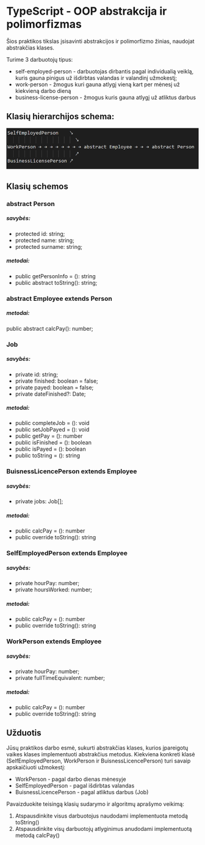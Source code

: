 # TypeScript - OOP abstrakcija ir polimorfizmas

Šios praktikos tikslas įsisavinti abstrakcijos ir polimorfizmo žinias, naudojat abstrakčias
klases.

Turime 3 darbuotojų tipus:
  * self-employed-person - darbuotojas dirbantis pagal individualią veiklą, kuris gauna pinigus už
    išdirbtas valandas ir valandinį užmokestį;
  * work-person - žmogus kuri gauna atlygį vieną kart per mėnesį už kiekvieną darbo dieną
  * business-license-person - žmogus kuris gauna atlygį už atliktus darbus

## Klasių hierarchijos schema:
<img src="./schema.jpg">                                        

## Klasių schemos
### abstract Person 
##### savybės:
* protected id: string;
* protected name: string;
* protected surname: string;
##### metodai:
* public getPersonInfo = (): string
* public abstract toString(): string;


### abstract Employee extends Person
##### metodai:
  public abstract calcPay(): number;


### Job
##### savybės:
* private id: string;
* private finished: boolean = false;
* private payed: boolean = false;
* private dateFinished?: Date;
##### metodai:
* public completeJob = (): void
* public setJobPayed = (): void
* public getPay = (): number
* public isFinished = (): boolean
* public isPayed = (): boolean
* public toString = (): string


### BuisnessLicencePerson extends Employee
##### savybės:
* private jobs: Job[];
##### metodai:
* public calcPay = (): number
* public override toString(): string


### SelfEmployedPerson extends Employee 
##### savybės:
* private hourPay: number;
* private hoursWorked: number;
##### metodai:
* public calcPay = (): number
* public override toString(): string
  

### WorkPerson extends Employee 
##### savybės:
* private hourPay: number;
* private fullTimeEquivalent: number;
##### metodai:
* public calcPay = (): number
* public override toString(): string
  
  
## Užduotis
Jūsų praktikos darbo esmė, sukurti abstrakčias klases, kurios įpareigotų vaikes klases
implementuoti abstrakčius metodus. Kiekviena konkreti klasė (SelfEmployedPerson, WorkPerson ir
BuisnessLicencePerson) turi savaip apskaičiuoti užmokestį:
* WorkPerson - pagal darbo dienas mėnesyje
* SelfEmployedPerson - pagal išdirbtas valandas
* BuisnessLicencePerson - pagal atliktus darbus (Job)

Pavaizduokite teisingą klasių sudarymo ir algoritmų aprašymo veikimą:
1. Atspausdinkite visus darbuotojus naudodami implementuota metodą toString()
2. Atspausdinkite visų darbuotojų atlyginimus anudodami implementuotą metodą calcPay()

